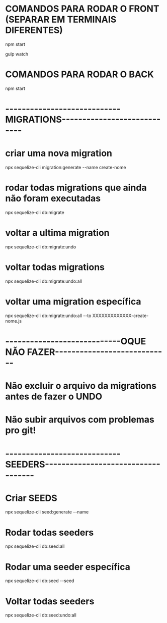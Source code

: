 # COMANDOS PARA RODAR O FRONT (SEPARAR EM TERMINAIS DIFERENTES)
<!-- Iniciar projeto -->
npm start
<!-- iniciar Sass watch -->
gulp watch

# COMANDOS PARA RODAR O BACK
npm start

# ----------------------------MIGRATIONS----------------------------
# criar uma nova migration
npx sequelize-cli migration:generate --name create-nome

# rodar todas migrations que ainda não foram executadas
npx sequelize-cli db:migrate

# voltar a ultima migration
npx sequelize-cli db:migrate:undo

# voltar todas migrations
npx sequelize-cli db:migrate:undo:all

# voltar uma migration específica
npx sequelize-cli db:migrate:undo:all --to XXXXXXXXXXXXX-create-nome.js


# ----------------------------OQUE NÃO FAZER----------------------------
# Não excluir o arquivo da migrations antes de fazer o **UNDO**
# Não subir arquivos com problemas pro git!


# ----------------------------SEEDERS-----------------------------------

# Criar SEEDS
npx sequelize-cli seed:generate --name <NOME QUE EU QUISER>

# Rodar todas seeders
npx sequelize-cli db:seed:all

# Rodar uma seeder específica
npx sequelize-cli db:seed --seed <NOME>

# Voltar todas seeders
npx sequelize-cli db:seed:undo:all
